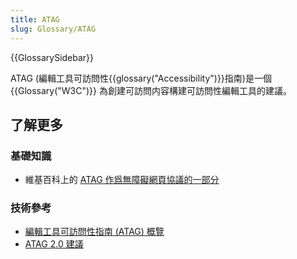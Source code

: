 ```yaml
---
title: ATAG
slug: Glossary/ATAG
---
```


{{GlossarySidebar}}

ATAG (編輯工具可訪問性{{glossary("Accessibility")}}指南)是一個{{Glossary("W3C")}} 為創建可訪問内容構建可訪問性編輯工具的建議。

## 了解更多

### 基礎知識

- 維基百科上的 [ATAG 作爲無障礙網頁協議的一部分](http://en.wikipedia.org/wiki/Web_Accessibility_Initiative#Authoring_Tools_Accessibility_Guidelines_.28ATAG.29)

### 技術參考

- [編輯工具可訪問性指南 (ATAG) 概覽](https://www.w3.org/WAI/intro/atag.php)
- [ATAG 2.0 建議](https://www.w3.org/TR/ATAG20/)
